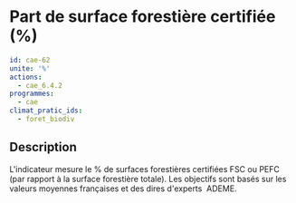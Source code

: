 # Part de surface forestière certifiée (%)
```yaml
id: cae-62
unite: '%'
actions:
  - cae_6.4.2
programmes:
  - cae
climat_pratic_ids:
  - foret_biodiv
```
## Description
L'indicateur mesure le % de surfaces forestières certifiées FSC ou PEFC (par rapport à la surface forestière totale). Les objectifs sont basés sur les valeurs moyennes françaises et des dires d'experts  ADEME.




